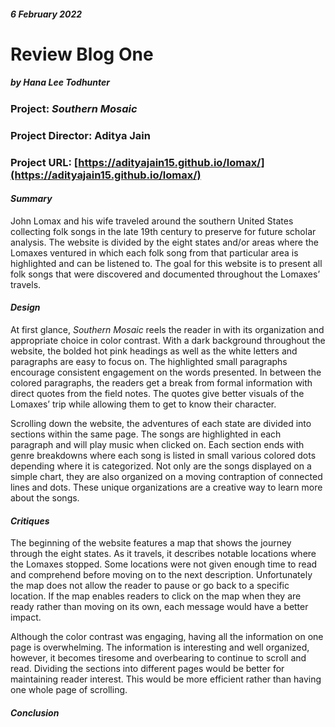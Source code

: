 ##### 6 February 2022
# Review Blog One
##### by Hana Lee Todhunter
### Project: _Southern Mosaic_
### Project Director: Aditya Jain
### Project URL: [https://adityajain15.github.io/lomax/](https://adityajain15.github.io/lomax/)

#### _Summary_
John Lomax and his wife traveled around the southern United States collecting folk songs in the late 19th century to preserve for future scholar analysis. The website is divided 
by the eight states and/or areas where the Lomaxes ventured in which each folk song from that particular area is highlighted and can be listened to. The goal for this website is 
to present all folk songs that were discovered and documented throughout the Lomaxes’ travels.
#### _Design_
At first glance, _Southern Mosaic_ reels the reader in with its organization and appropriate choice in color contrast. With a dark background throughout the website, the bolded hot pink headings as well as the white letters and paragraphs are easy to focus on. The highlighted small paragraphs encourage consistent engagement on the words presented. In between the colored paragraphs, the readers get a break from formal information with direct quotes from the field notes. The quotes give better visuals of the Lomaxes’ trip while allowing them to get to know their character. 

Scrolling down the website, the adventures of each state are divided into sections within the same page. The songs are highlighted in each paragraph and will play music when clicked on. Each section ends with genre breakdowns where each song is listed in small various colored dots depending where it is categorized. Not only are the songs displayed on a simple chart, they are also organized on a moving contraption of connected lines and dots. These unique organizations are a creative way to learn more about the songs.
#### _Critiques_
The beginning of the website features a map that shows the journey through the eight states. As it travels, it describes notable locations where the Lomaxes stopped. Some locations were not given enough time to read and comprehend before moving on to the next description. Unfortunately the map does not allow the reader to pause or go back to a specific location. If the map enables readers to click on the map when they are ready rather than moving on its own, each message would have a better impact.

Although the color contrast was engaging, having all the information on one page is overwhelming. The information is interesting and well organized, however, it becomes tiresome and overbearing to continue to scroll and read. Dividing the sections into different pages would be better for maintaining reader interest. This would be more efficient rather than having one whole page of scrolling.

#### _Conclusion_
